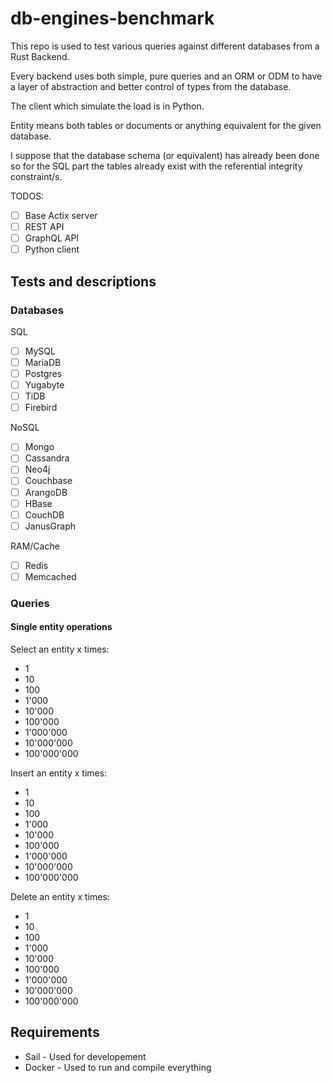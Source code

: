 # db-engines-benchmark

This repo is used to test various queries against different databases from a Rust Backend.

Every backend uses both simple, pure queries and an ORM or ODM to have a layer of abstraction and better control of types from the database.

The client which simulate the load is in Python.

Entity means both tables or documents or anything equivalent for the given database.

I suppose that the database schema (or equivalent) has already been done so for the SQL part the tables already exist with the referential integrity constraint/s.

TODOS:

* [ ] Base Actix server
* [ ] REST API
* [ ] GraphQL API
* [ ] Python client

## Tests and descriptions

### Databases

SQL
* [ ] MySQL
* [ ] MariaDB
* [ ] Postgres
* [ ] Yugabyte
* [ ] TiDB
* [ ] Firebird

NoSQL
* [ ] Mongo
* [ ] Cassandra
* [ ] Neo4j
* [ ] Couchbase
* [ ] ArangoDB
* [ ] HBase
* [ ] CouchDB
* [ ] JanusGraph

RAM/Cache
* [ ] Redis
* [ ] Memcached

### Queries

#### Single entity operations

Select an entity x times:

* 1
* 10
* 100
* 1'000
* 10'000
* 100'000
* 1'000'000
* 10'000'000
* 100'000'000

Insert an entity x times:

* 1
* 10
* 100
* 1'000
* 10'000
* 100'000
* 1'000'000
* 10'000'000
* 100'000'000

Delete an entity x times:

* 1
* 10
* 100
* 1'000
* 10'000
* 100'000
* 1'000'000
* 10'000'000
* 100'000'000


## Requirements

* Sail - Used for developement
* Docker - Used to run and compile everything
